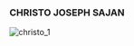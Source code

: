 ### CHRISTO JOSEPH SAJAN


![christo_1](https://github.com/Christojs/Christojs/assets/133338993/6e7935ac-ca88-4f5b-a96a-c74201f02135)
